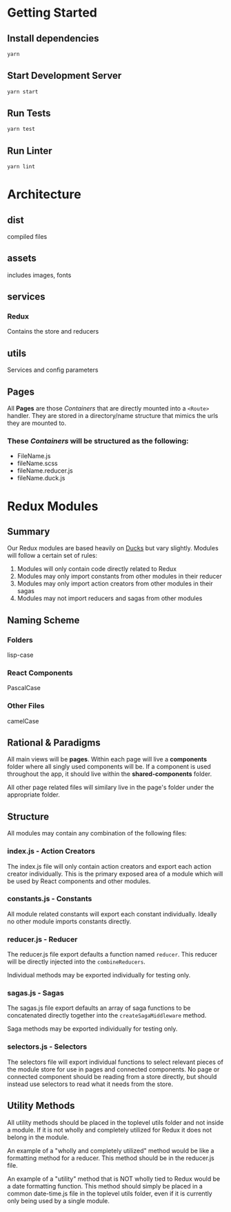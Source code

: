 # Getting Started

## Install dependencies

```bash
yarn
```

## Start Development Server

```bash
yarn start
```

## Run Tests

```bash
yarn test
```

## Run Linter

```bash
yarn lint
```

# Architecture

## dist

compiled files

## assets

includes images, fonts

## services

### Redux

Contains the store and reducers

## utils

Services and config parameters

## Pages

All **Pages** are those *Containers* that are directly mounted into a `<Route>` handler. They are stored in a
directory/name structure that mimics the urls they are mounted to.

### These *Containers* will be structured as the following:

- FileName.js
- fileName.scss
- fileName.reducer.js
- fileName.duck.js

# Redux Modules

## Summary

Our Redux modules are based heavily on [Ducks](https://github.com/erikras/ducks-modular-redux) but vary slightly. Modules
will follow a certain set of rules:

1. Modules will only contain code directly related to Redux
2. Modules may only import constants from other modules in their reducer
3. Modules may only import action creators from other modules in their sagas
4. Modules may not import reducers and sagas from other modules

## Naming Scheme

### Folders

lisp-case

### React Components

PascalCase

### Other Files

camelCase

## Rational & Paradigms

All main views will be **pages**. Within each page will live a **components** folder where all singly used components will be. If a component is used throughout the app, it should live within the **shared-components** folder.

All other page related files will similary live in the page's folder under the appropriate folder.

## Structure

All modules may contain any combination of the following files:

### index.js - Action Creators

The index.js file will only contain action creators and export each action creator individually. This is the primary
exposed area of a module which will be used by React components and other modules.

### constants.js - Constants

All module related constants will export each constant individually. Ideally no other module imports constants directly.

### reducer.js - Reducer

The reducer.js file export defaults a function named `reducer`. This reducer will be directly injected into the
`combineReducers`.

Individual methods may be exported individually for testing only.

### sagas.js - Sagas

The sagas.js file export defaults an array of saga functions to be concatenated directly together into the
`createSagaMiddleware` method.

Saga methods may be exported individually for testing only.

### selectors.js - Selectors

The selectors file will export individual functions to select relevant pieces of the module store for use in pages and
connected components. No page or connected component should be reading from a store directly, but should
instead use selectors to read what it needs from the store.

## Utility Methods

All utility methods should be placed in the toplevel utils folder and not inside a module. If it is not wholly and
completely utilized for Redux it does not belong in the module.

An example of a "wholly and completely utilized" method would be like a formatting method for a reducer. This method
should be in the reducer.js file.

An example of a "utility" method that is NOT wholly tied to Redux would be a date formatting function. This method
should simply be placed in a common date-time.js file in the toplevel utils folder, even if it is currently only being
used by a single module.
